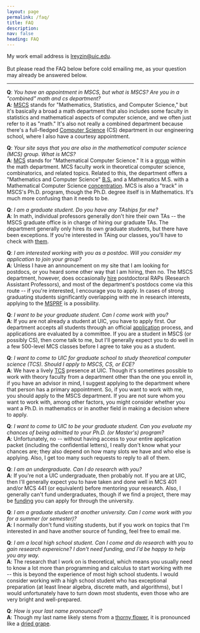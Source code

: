 ```yaml
---
layout: page
permalink: /faq/
title: FAQ
description: 
nav: false
heading: FAQ
---
```


My work email address is <a href="mailto:lreyzin@uic.edu">lreyzin@uic.edu</a>.<br><br> But please read the FAQ below before cold emailing me, as your question may already be answered below.

<hr>

<b>Q</b>: <i>You have an appointment in MSCS, but what is MSCS?
Are you in a "combined" math and cs department?</i><br>
<b>A</b>:  <a href="http://mscs.uic.edu">MSCS</a> stands for "Mathematics, Statistics, and Computer Science," but it's basically
a broad a math department that also includes some faculty in statistics and mathematical aspects of
computer science,
and we often just refer to it as "math."
It's also not really a combined department because there's a full-fledged
<a href="http://cs.uic.edu">Computer Science</a> (CS) department in our engineering school, where I
also have a courtesy appointment.<br>

<b>Q</b>: <i>Your site says that you are also in the mathematical computer science (MCS) group. What is MCS?</i><br>
<b>A</b>: <a href="http://mscs.uic.edu/~mcs">MCS</a> stands for "Mathematical
Computer Science." It is a <a href="http://math.uic.edu/~mcs/faculty.html">group</a>
within the math department. MCS faculty
work in theoretical computer science, combinatorics, and related topics.  Related to this, the department offers
a "Mathematics and Computer Science"
<a href="https://mscs.uic.edu/undergraduate/majors/">B.S.</a> and a
Mathematics M.S. with a Mathematical Computer Science <a href="https://mscs.uic.edu/graduate/degree-programs/ms-computer-science/">concentration</a>.
MCS is also a "track" in MSCS's Ph.D. program, though the Ph.D. degree itself
is in Mathematics.
It's much more confusing than it needs to be.<br>


<b>Q</b>: <i>I am a graduate student. Do you have any TAships for me?</i><br>
<b>A</b>:
In math, individual professors generally don't hire their own TAs -- the MSCS graduate
office is in charge of hiring our graduate TAs.  The department generally only hires its own graduate students,
but there have been exceptions.
If you're interested in TAing our classes, you'll have to check with <a href="https://mscs.uic.edu/graduate/gscontact/">them</a>.<br>

<b>Q</b>:
<i>I am interested working with you as a postdoc. Will you consider my application to join your group?</i><br>
<b>A</b>: Unless I have an announcement on my site that I am looking for postdocs, or you
heard some other way that I am hiring, then no.
The MSCS department, however, does occasionally <a href="https://www.mscs.uic.edu/employment/">hire</a> postdoctoral RAPs (Research Assistant Professors),
and most of the department's postdocs come via this route -- if you're 
interested, I encourage you to apply.
In cases of strong graduating students significantly overlapping with me in research interests,
applying to the <a href="https://www.nsf.gov/funding/pgm_summ.jsp?pims_id=5301">MSPRF</a>
is a possibility.<br>

<b>Q</b>: <i>I want to be your graduate student.  Can I come work with you?</i><br>
<b>A</b>: If you are not already a student at UIC, you have to apply first. Our department accepts all students through an official <a href="https://www.mscs.uic.edu/graduate/applicants">application</a>
process, and applications are evaluated by a committee.  If you are a student in MSCS (or possibly CS),
then come talk to me, but I'll generally expect you to do well in a few 500-level MCS classes before I agree to
take you as a student.<br>

<b>Q</b>: <i>I want to come to UIC for graduate school to study 
theoretical computer science (TCS).
Should I apply to MSCS, CS, or ECE?</i><br>
<b>A</b>: We have a lively <a href="http://theory.cs.uic.edu">TCS</a> presence at UIC. Though it's sometimes possible to work with theory 
faculty from a department other than the one you enroll in, if you
have an advisor in mind, I suggest
applying to the department where that person has a primary appointment.
So, if you want to work with me, you should apply to the MSCS department.
If you are not sure whom you want to work with, among other factors, you might consider whether
you want a Ph.D. in mathematics or in another field in making a decision
where to apply.<br>


<b>Q</b>: <i>I want to come to UIC to be your graduate student.
Can you evaluate my chances of being admitted to
your Ph.D. (or Master's) program?</i><br>
<b>A</b>: Unfortunately, no -- without having access to your entire application packet
(including the confidential letters),
I really don't know what your chances are; they also depend on how many slots we have and
who else is applying.  Also, I get too many such requests to reply to all of them.<br>

<b>Q</b>: <i>I am an undergraduate.  Can I do research with you?</i><br>
<b>A</b>: If you're not a UIC undergraduate, then probably not.
If you are at UIC, then I'll generally expect you to have taken and done well in
MCS 401 and/or MCS 441 (or equivalent)
before mentoring your research.
Also, I generally can't fund undergraduates, though if we find a project, there may be
<a href="https://las.uic.edu/lasresearch/student-research/lasuri/">funding</a>
you can apply for through the university.<br>

<b>Q</b>: <i>I am a graduate student at another university. Can I
come work with you for a summer (or semester)?</i><br>
<b>A</b>: I normally don't fund visiting students, but if you work on topics
that I'm interested in and have another source of funding, feel free to email me.<br>

<b>Q</b>: <i>I am a local high school student. Can I come and do research with you to gain research
expereicne? I don't need funding, and I'd be happy to help you any way.</i><br>
<b>A</b>: The research that I work on is theoretical, which means you usually need to know a lot
more than programming and calculus to start working with me -- this is beyond the experience of most
high school students.  I would consider working with a high school student
who has exceptional preparation (at least linear algebra, discrete math, and algorithms), but
I would unfortunately have to turn down most students, even those who are very bright and well-prepared.
<br>


<b>Q</b>: <i>How is your last name pronounced?</i><br>
<b>A</b>: Though my last name likely stems from a <a href="https://en.wikipedia.org/wiki/Rose">thorny flower</a>, it is pronounced like a <a href="https://en.wikipedia.org/wiki/Raisin">dried grape</a>.

